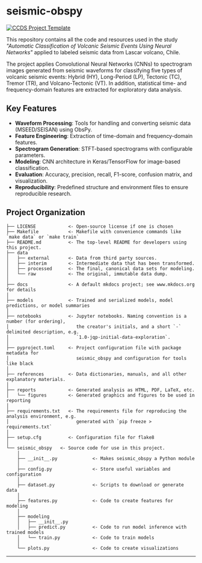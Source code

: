 # seismic-obspy

[![CCDS Project Template](https://img.shields.io/badge/CCDS-Project%20template-328F97?logo=cookiecutter)](https://cookiecutter-data-science.drivendata.org/)

This repository contains all the code and resources used in the study _"Automatic Classification of Volcanic Seismic Events Using Neural Networks"_ applied to labeled seismic data from Lascar volcano, Chile.

The project applies Convolutional Neural Networks (CNNs) to spectrogram images generated from seismic waveforms for classifying five types of volcanic seismic events: Hybrid (HY), Long-Period (LP), Tectonic (TC), Tremor (TR), and Volcano-Tectonic (VT). In addition, statistical time- and frequency-domain features are extracted for exploratory data analysis.

## Key Features

- **Waveform Processing**: Tools for handling and converting seismic data (MSEED/SEISAN) using ObsPy.
- **Feature Engineering**: Extraction of time-domain and frequency-domain features.
- **Spectrogram Generation**: STFT-based spectrograms with configurable parameters.
- **Modeling**: CNN architecture in Keras/TensorFlow for image-based classification.
- **Evaluation**: Accuracy, precision, recall, F1-score, confusion matrix, and visualization.
- **Reproducibility**: Predefined structure and environment files to ensure reproducible research.

## Project Organization



```
├── LICENSE            <- Open-source license if one is chosen
├── Makefile           <- Makefile with convenience commands like `make data` or `make train`
├── README.md          <- The top-level README for developers using this project.
├── data
│   ├── external       <- Data from third party sources.
│   ├── interim        <- Intermediate data that has been transformed.
│   ├── processed      <- The final, canonical data sets for modeling.
│   └── raw            <- The original, immutable data dump.
│
├── docs               <- A default mkdocs project; see www.mkdocs.org for details
│
├── models             <- Trained and serialized models, model predictions, or model summaries
│
├── notebooks          <- Jupyter notebooks. Naming convention is a number (for ordering),
│                         the creator's initials, and a short `-` delimited description, e.g.
│                         `1.0-jqp-initial-data-exploration`.
│
├── pyproject.toml     <- Project configuration file with package metadata for 
│                         seismic_obspy and configuration for tools like black
│
├── references         <- Data dictionaries, manuals, and all other explanatory materials.
│
├── reports            <- Generated analysis as HTML, PDF, LaTeX, etc.
│   └── figures        <- Generated graphics and figures to be used in reporting
│
├── requirements.txt   <- The requirements file for reproducing the analysis environment, e.g.
│                         generated with `pip freeze > requirements.txt`
│
├── setup.cfg          <- Configuration file for flake8
│
└── seismic_obspy   <- Source code for use in this project.
    │
    ├── __init__.py             <- Makes seismic_obspy a Python module
    │
    ├── config.py               <- Store useful variables and configuration
    │
    ├── dataset.py              <- Scripts to download or generate data
    │
    ├── features.py             <- Code to create features for modeling
    │
    ├── modeling                
    │   ├── __init__.py 
    │   ├── predict.py          <- Code to run model inference with trained models          
    │   └── train.py            <- Code to train models
    │
    └── plots.py                <- Code to create visualizations
```

--------

